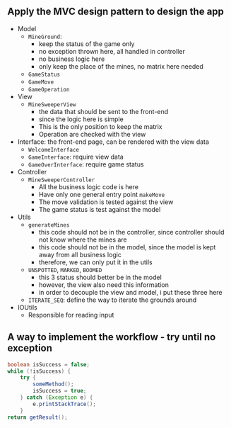 ## Apply the MVC design pattern to design the app
- Model
    + `MineGround`: 
        * keep the status of the game only
        * no exception thrown here, all handled in controller
        * no business logic here
        * only keep the place of the mines, no matrix here needed
    + `GameStatus`
    + `GameMove`
    + `GameOperation`
- View
    + `MineSweeperView`
        * the data that should be sent to the front-end
        * since the logic here is simple
        * This is the only position to keep the matrix
        * Operation are checked with the view
- Interface: the front-end page, can be rendered with the view data
    + `WelcomeInterface`
    + `GameInterface`: require view data
    + `GameOverInterface`: require game status
- Controller
    + `MineSweeperController`
        * All the business logic code is here
        * Have only one general entry point `makeMove`
        * The move validation is tested against the view
        * The game status is test against the model
- Utils
    + `generateMines`
        * this code should not be in the controller, since controller should not know where the mines are
        * this code should not be in the model, since the model is kept away from all business logic
        * therefore, we can only put it in the utils
    + `UNSPOTTED`, `MARKED`, `BOOMED`
        * this 3 status should better be in the model
        * however, the view also need this information
        * in order to decouple the view and model, i put these three here
    + `ITERATE_SEQ`: define the way to iterate the grounds around
- IOUtils
    + Responsible for reading input



## A way to implement the workflow - try until no exception

```java
boolean isSuccess = false;
while (!isSuccess) {
    try {
        someMethod();
        isSuccess = true;
    } catch (Exception e) {
        e.printStackTrace();
    }
return getResult();
```



